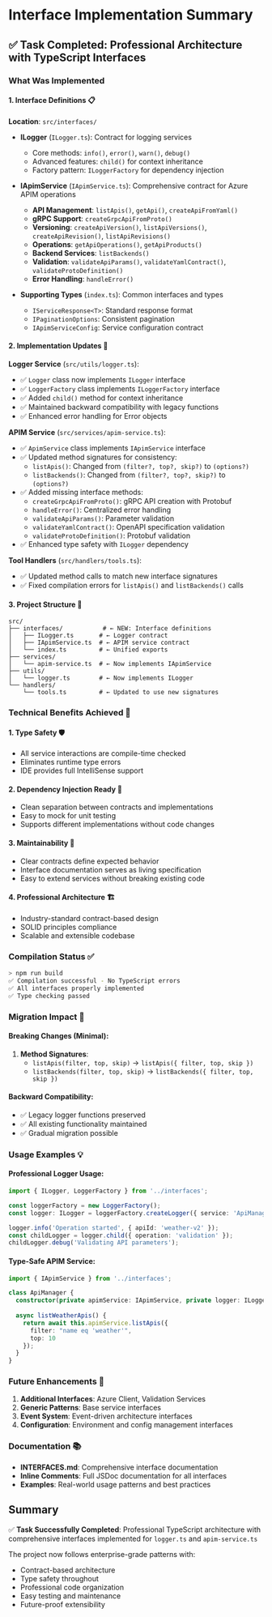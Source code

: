 # Interface Implementation Summary

## ✅ Task Completed: Professional Architecture with TypeScript Interfaces

### What Was Implemented

#### 1. **Interface Definitions** 📋

**Location**: `src/interfaces/`

- **ILogger** (`ILogger.ts`): Contract for logging services
  - Core methods: `info()`, `error()`, `warn()`, `debug()`
  - Advanced features: `child()` for context inheritance
  - Factory pattern: `ILoggerFactory` for dependency injection

- **IApimService** (`IApimService.ts`): Comprehensive contract for Azure APIM operations
  - **API Management**: `listApis()`, `getApi()`, `createApiFromYaml()`
  - **gRPC Support**: `createGrpcApiFromProto()`
  - **Versioning**: `createApiVersion()`, `listApiVersions()`, `createApiRevision()`, `listApiRevisions()`
  - **Operations**: `getApiOperations()`, `getApiProducts()`
  - **Backend Services**: `listBackends()`
  - **Validation**: `validateApiParams()`, `validateYamlContract()`, `validateProtoDefinition()`
  - **Error Handling**: `handleError()`

- **Supporting Types** (`index.ts`): Common interfaces and types
  - `IServiceResponse<T>`: Standard response format
  - `IPaginationOptions`: Consistent pagination
  - `IApimServiceConfig`: Service configuration contract

#### 2. **Implementation Updates** 🔧

**Logger Service** (`src/utils/logger.ts`):
- ✅ `Logger` class now implements `ILogger` interface
- ✅ `LoggerFactory` class implements `ILoggerFactory` interface
- ✅ Added `child()` method for context inheritance
- ✅ Maintained backward compatibility with legacy functions
- ✅ Enhanced error handling for Error objects

**APIM Service** (`src/services/apim-service.ts`):
- ✅ `ApimService` class implements `IApimService` interface
- ✅ Updated method signatures for consistency:
  - `listApis()`: Changed from `(filter?, top?, skip?)` to `(options?)`
  - `listBackends()`: Changed from `(filter?, top?, skip?)` to `(options?)`
- ✅ Added missing interface methods:
  - `createGrpcApiFromProto()`: gRPC API creation with Protobuf
  - `handleError()`: Centralized error handling
  - `validateApiParams()`: Parameter validation
  - `validateYamlContract()`: OpenAPI specification validation
  - `validateProtoDefinition()`: Protobuf validation
- ✅ Enhanced type safety with `ILogger` dependency

**Tool Handlers** (`src/handlers/tools.ts`):
- ✅ Updated method calls to match new interface signatures
- ✅ Fixed compilation errors for `listApis()` and `listBackends()` calls

#### 3. **Project Structure** 📁

```
src/
├── interfaces/           # ← NEW: Interface definitions
│   ├── ILogger.ts       # ← Logger contract
│   ├── IApimService.ts  # ← APIM service contract
│   └── index.ts         # ← Unified exports
├── services/
│   └── apim-service.ts  # ← Now implements IApimService
├── utils/
│   └── logger.ts        # ← Now implements ILogger
└── handlers/
    └── tools.ts         # ← Updated to use new signatures
```

### Technical Benefits Achieved 🎯

#### 1. **Type Safety** 🛡️
- All service interactions are compile-time checked
- Eliminates runtime type errors
- IDE provides full IntelliSense support

#### 2. **Dependency Injection Ready** 💉
- Clean separation between contracts and implementations
- Easy to mock for unit testing
- Supports different implementations without code changes

#### 3. **Maintainability** 🔧
- Clear contracts define expected behavior
- Interface documentation serves as living specification
- Easy to extend services without breaking existing code

#### 4. **Professional Architecture** 🏗️
- Industry-standard contract-based design
- SOLID principles compliance
- Scalable and extensible codebase

### Compilation Status ✅

```bash
> npm run build
✅ Compilation successful - No TypeScript errors
✅ All interfaces properly implemented
✅ Type checking passed
```

### Migration Impact 🔄

#### Breaking Changes (Minimal):
1. **Method Signatures**: 
   - `listApis(filter, top, skip)` → `listApis({ filter, top, skip })`
   - `listBackends(filter, top, skip)` → `listBackends({ filter, top, skip })`

#### Backward Compatibility:
- ✅ Legacy logger functions preserved
- ✅ All existing functionality maintained
- ✅ Gradual migration possible

### Usage Examples 💡

#### Professional Logger Usage:
```typescript
import { ILogger, LoggerFactory } from '../interfaces';

const loggerFactory = new LoggerFactory();
const logger: ILogger = loggerFactory.createLogger({ service: 'ApiManager' });

logger.info('Operation started', { apiId: 'weather-v2' });
const childLogger = logger.child({ operation: 'validation' });
childLogger.debug('Validating API parameters');
```

#### Type-Safe APIM Service:
```typescript
import { IApimService } from '../interfaces';

class ApiManager {
  constructor(private apimService: IApimService, private logger: ILogger) {}
  
  async listWeatherApis() {
    return await this.apimService.listApis({
      filter: "name eq 'weather'",
      top: 10
    });
  }
}
```

### Future Enhancements 🚀

1. **Additional Interfaces**: Azure Client, Validation Services
2. **Generic Patterns**: Base service interfaces
3. **Event System**: Event-driven architecture interfaces
4. **Configuration**: Environment and config management interfaces

### Documentation 📚

- **INTERFACES.md**: Comprehensive interface documentation
- **Inline Comments**: Full JSDoc documentation for all interfaces
- **Examples**: Real-world usage patterns and best practices

## Summary

✅ **Task Successfully Completed**: Professional TypeScript architecture with comprehensive interfaces implemented for `logger.ts` and `apim-service.ts`

The project now follows enterprise-grade patterns with:
- Contract-based architecture
- Type safety throughout
- Professional code organization
- Easy testing and maintenance
- Future-proof extensibility